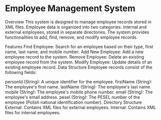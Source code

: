 # Employee Management System
Overview
This system is designed to manage employee records stored in XML files. Employee data is organized into two categories: internal and external employees, stored in separate directories. The system provides functionalities to add, find, remove, and modify employee records.

Features
Find Employee: Search for an employee based on their type, first name, last name, and mobile number.
Add New Employee: Add a new employee record to the system.
Remove Employee: Delete an existing employee record from the system.
Modify Employee: Update details of an existing employee record.
Data Structure
Employee records consist of the following fields:

personId (String): A unique identifier for the employee.
firstName (String): The employee's first name.
lastName (String): The employee's last name.
mobile (String): The employee's mobile phone number.
email (String): The employee's email address.
pesel (String): The PESEL number of the employee (Polish national identification number).
Directory Structure
External: Contains XML files for external employees.
Internal: Contains XML files for internal employees.
